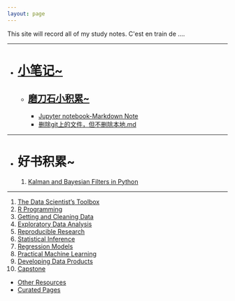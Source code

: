 ```yaml
---
layout: page
---
```


This site will record all of my study notes. C'est en train de ....

---
* # [小笔记~](https://w407022008.github.io/All-of-Notes/)
  * ## [磨刀石小积累~](https://github.com/w407022008/All-of-Notes/blob/master/some-tips)
    * [Jupyter notebook-Markdown Note](http://nbviewer.jupyter.org/github/w407022008/All-of-Notes/blob/master/some-tips/Jupyter%20notebook-Markdown%20Note.ipynb)
    * [删除git上的文件，但不删除本地.md](https://github.com/w407022008/All-of-Notes/blob/master/some-tips/%E5%88%A0%E9%99%A4git%E4%B8%8A%E7%9A%84%E6%96%87%E4%BB%B6%EF%BC%8C%E4%BD%86%E4%B8%8D%E5%88%A0%E9%99%A4%E6%9C%AC%E5%9C%B0.md)
---
* # 好书积累~
  1. [Kalman and Bayesian Filters in Python](http://nbviewer.jupyter.org/github/w407022008/Kalman-and-Bayesian-Filters-in-Python/blob/master/table_of_contents.ipynb)
---
1. [The Data Scientist’s Toolbox](/sique.github.io/toolbox/)
2. [R Programming](/sique.github.io/rprog/)
3. [Getting and Cleaning Data](/sique.github.io/getclean/)
4. [Exploratory Data Analysis](/sique.github.io/eda/)
5. [Reproducible Research](/sique.github.io/repres/)
6. [Statistical Inference](/sique.github.io/statinf/)
7. [Regression Models](/sique.github.io/regmod/)
8. [Practical Machine Learning](/sique.github.io/pml/)
9. [Developing Data Products](/sique.github.io/ddp/)
10. [Capstone](/sique.github.io/capstone/)

- [Other Resources](/sique.github.io/other/)
- [Curated Pages](/sique.github.io/curated/)
